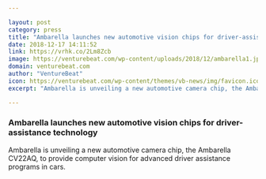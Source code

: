 ```yaml
---

layout: post
category: press
title: "Ambarella launches new automotive vision chips for driver-assistance technology"
date: 2018-12-17 14:11:52
link: https://vrhk.co/2Lm8Zcb
image: https://venturebeat.com/wp-content/uploads/2018/12/ambarella1.jpg?fit=1200%2C900&strip=all
domain: venturebeat.com
author: "VentureBeat"
icon: https://venturebeat.com/wp-content/themes/vb-news/img/favicon.ico
excerpt: "Ambarella is unveiling a new automotive camera chip, the Ambarella CV22AQ, to provide computer vision for advanced driver assistance programs in cars."

---
```


### Ambarella launches new automotive vision chips for driver-assistance technology

Ambarella is unveiling a new automotive camera chip, the Ambarella CV22AQ, to provide computer vision for advanced driver assistance programs in cars.